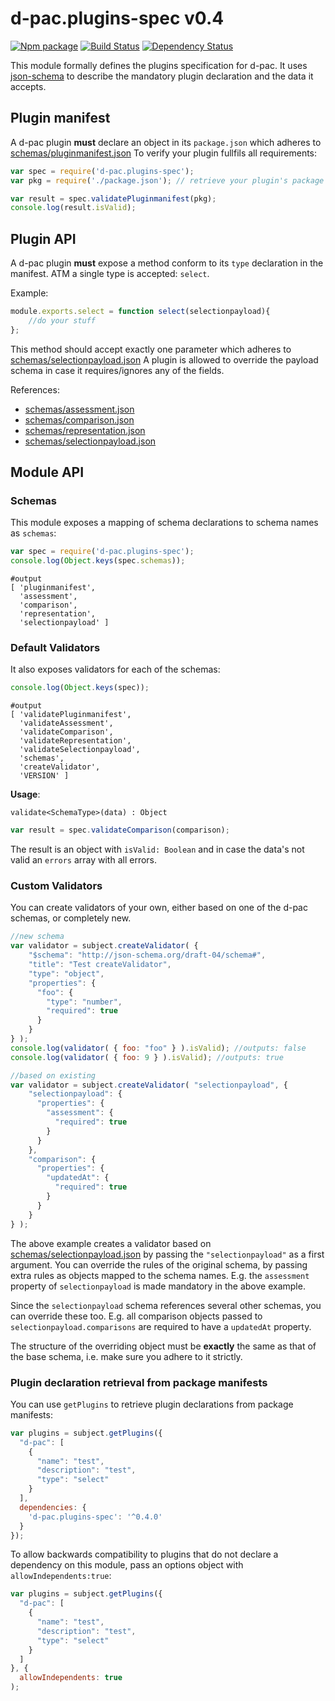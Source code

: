 # d-pac.plugins-spec v0.4
[![Npm package][npm-image]][npm-url] [![Build Status][travis-image]][travis-url] [![Dependency Status][daviddm-url]][daviddm-image]

This module formally defines the plugins specification for d-pac. It uses [json-schema](http://json-schema.org/) to describe the mandatory plugin declaration and the data it accepts.

## Plugin manifest

A d-pac plugin **must** declare an object in its `package.json` which adheres to [schemas/pluginmanifest.json](schemas/pluginmanifest.json)
To verify your plugin fullfils all requirements:

```js
var spec = require('d-pac.plugins-spec');
var pkg = require('./package.json'); // retrieve your plugin's package manifest

var result = spec.validatePluginmanifest(pkg);
console.log(result.isValid);
```

## Plugin API

A d-pac plugin **must** expose a method conform to its `type` declaration in the manifest. ATM a single type is accepted: `select`.

Example:

```js
module.exports.select = function select(selectionpayload){
    //do your stuff
};
```

This method should accept exactly one parameter which adheres to  [schemas/selectionpayload.json](schemas/selectionpayload.json)
A plugin is allowed to override the payload schema in case it requires/ignores any of the fields.


References:

* [schemas/assessment.json](schemas/assessment.json)
* [schemas/comparison.json](schemas/comparison.json)
* [schemas/representation.json](schemas/representation.json)
* [schemas/selectionpayload.json](schemas/selectionpayload.json)
    
## Module API

### Schemas

This module exposes a mapping of schema declarations to schema names as `schemas`:

```js
var spec = require('d-pac.plugins-spec');
console.log(Object.keys(spec.schemas));
```
```
#output
[ 'pluginmanifest',
  'assessment',
  'comparison',
  'representation',
  'selectionpayload' ]
```

### Default Validators

It also exposes validators for each of the schemas:

```js
console.log(Object.keys(spec));
```
```
#output
[ 'validatePluginmanifest',
  'validateAssessment',
  'validateComparison',
  'validateRepresentation',
  'validateSelectionpayload',
  'schemas',
  'createValidator',
  'VERSION' ]
```

**Usage**:

`validate<SchemaType>(data) : Object`

```js
var result = spec.validateComparison(comparison);
```

The result is an object with `isValid: Boolean` and in case the data's not valid an `errors` array with all errors.

### Custom Validators

You can create validators of your own, either based on one of the d-pac schemas, or completely new.

```js
//new schema
var validator = subject.createValidator( {
	"$schema": "http://json-schema.org/draft-04/schema#",
	"title": "Test createValidator",
	"type": "object",
	"properties": {
	  "foo": {
	    "type": "number",
	    "required": true
	  }
	}
} );
console.log(validator( { foo: "foo" } ).isValid); //outputs: false
console.log(validator( { foo: 9 } ).isValid); //outputs: true
```

```js
//based on existing
var validator = subject.createValidator( "selectionpayload", {
	"selectionpayload": {
	  "properties": {
	    "assessment": {
	      "required": true
	    }
	  }
	},
	"comparison": {
	  "properties": {
	    "updatedAt": {
	      "required": true
	    }
	  }
	}
} );
```
The above example creates a validator based on [schemas/selectionpayload.json](schemas/selectionpayload.json) by passing the `"selectionpayload"` as a first argument.
You can override the rules of the original schema, by passing extra rules as objects mapped to the schema names.
E.g. the `assessment` property of `selectionpayload` is made mandatory in the above example. 

Since the `selectionpayload` schema references several other schemas, you can override these too. E.g. all comparison objects passed to `selectionpayload.comparisons` are required to have a `updatedAt` property.

The structure of the overriding object must be **exactly** the same as that of the base schema, i.e. make sure you adhere to it strictly.

### Plugin declaration retrieval from package manifests

You can use `getPlugins` to retrieve plugin declarations from package manifests:

```js
var plugins = subject.getPlugins({
  "d-pac": [
    {
      "name": "test",
      "description": "test",
      "type": "select"
    }
  ],
  dependencies: {
    'd-pac.plugins-spec': '^0.4.0'
  }
});
```

To allow backwards compatibility to plugins that do not declare a dependency on this module, pass an options object with `allowIndependents:true`:

```js
var plugins = subject.getPlugins({
  "d-pac": [
    {
      "name": "test",
      "description": "test",
      "type": "select"
    }
  ]
}, {
  allowIndependents: true
);
```


[npm-url]: https://npmjs.org/package/d-pac.plugins-spec
[npm-image]: https://badge.fury.io/js/d-pac.plugins-spec.svg
[travis-url]: https://travis-ci.org/d-pac/d-pac.plugins-spec
[travis-image]: https://travis-ci.org/d-pac/d-pac.plugins-spec.svg?branch=master
[daviddm-url]: https://david-dm.org/d-pac/d-pac.plugins-spec.svg?theme=shields.io
[daviddm-image]: https://david-dm.org/d-pac/d-pac.plugins-spec
